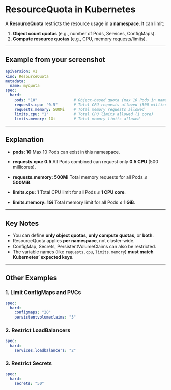 # **ResourceQuota in Kubernetes**

A **ResourceQuota** restricts the resource usage in a **namespace**.
It can limit:

1. **Object count quotas** (e.g., number of Pods, Services, ConfigMaps).
2. **Compute resource quotas** (e.g., CPU, memory requests/limits).

---

## **Example from your screenshot**

```yaml
apiVersion: v1
kind: ResourceQuota
metadata:
  name: myquota
spec:
  hard:
    pods: "10"                # Object-based quota (max 10 Pods in namespace)
    requests.cpu: "0.5"       # Total CPU requests allowed (500 millicores)
    requests.memory: 500Mi    # Total memory requests allowed
    limits.cpu: "1"           # Total CPU limits allowed (1 core)
    limits.memory: 1Gi        # Total memory limits allowed
```

---

## **Explanation**

* **pods: 10**
  Max 10 Pods can exist in this namespace.

* **requests.cpu: 0.5**
  All Pods combined can request only **0.5 CPU** (500 millicores).

* **requests.memory: 500Mi**
  Total memory requests for all Pods ≤ **500MiB**.

* **limits.cpu: 1**
  Total CPU limit for all Pods ≤ **1 CPU core**.

* **limits.memory: 1Gi**
  Total memory limit for all Pods ≤ **1 GiB**.

---

## **Key Notes**

* You can define **only object quotas**, **only compute quotas**, or **both**.
* ResourceQuota applies **per namespace**, not cluster-wide.
* ConfigMap, Secrets, PersistentVolumeClaims can also be restricted.
* The variable names (like `requests.cpu`, `limits.memory`) **must match Kubernetes’ expected keys**.

---

## **Other Examples**

### 1. **Limit ConfigMaps and PVCs**

```yaml
spec:
  hard:
    configmaps: "20"
    persistentvolumeclaims: "5"
```

### 2. **Restrict LoadBalancers**

```yaml
spec:
  hard:
    services.loadbalancers: "2"
```

### 3. **Restrict Secrets**

```yaml
spec:
  hard:
    secrets: "50"
```
